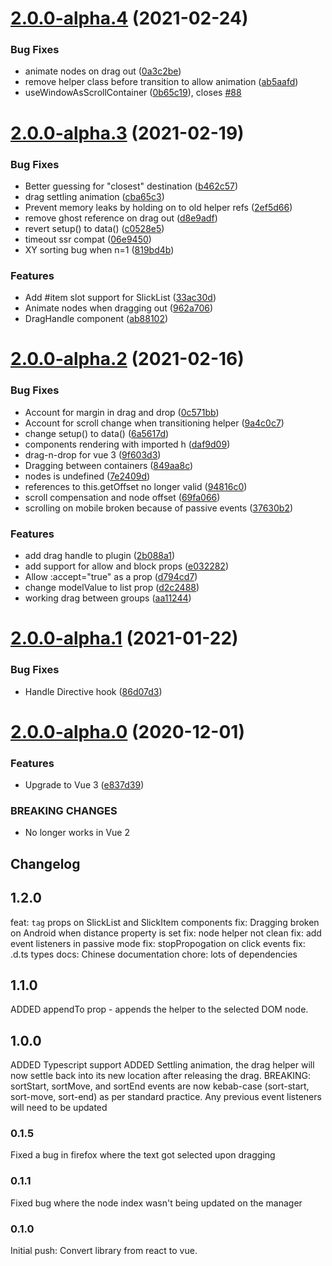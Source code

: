 # [2.0.0-alpha.4](https://github.com/Jexordexan/vue-slicksort/compare/v2.0.0-alpha.3...v2.0.0-alpha.4) (2021-02-24)


### Bug Fixes

* animate nodes on drag out ([0a3c2be](https://github.com/Jexordexan/vue-slicksort/commit/0a3c2be16a5541ef8cf47eb4430faaba6ee52771))
* remove helper class before transition to allow animation ([ab5aafd](https://github.com/Jexordexan/vue-slicksort/commit/ab5aafdbee69cf8a5135701f745b29633a8ff8f1))
* useWindowAsScrollContainer ([0b65c19](https://github.com/Jexordexan/vue-slicksort/commit/0b65c1918b3c44c48d39f1e4f4d760fb7cdea65c)), closes [#88](https://github.com/Jexordexan/vue-slicksort/issues/88)



# [2.0.0-alpha.3](https://github.com/Jexordexan/vue-slicksort/compare/v2.0.0-alpha.2...v2.0.0-alpha.3) (2021-02-19)


### Bug Fixes

* Better guessing for "closest" destination ([b462c57](https://github.com/Jexordexan/vue-slicksort/commit/b462c579978b10d26ef3ba7d5ace6e94f95b093d))
* drag settling animation ([cba65c3](https://github.com/Jexordexan/vue-slicksort/commit/cba65c38273034f64709fe157a681d6b77fd8f3e))
* Prevent memory leaks by holding on to old helper refs ([2ef5d66](https://github.com/Jexordexan/vue-slicksort/commit/2ef5d66b05e87c4b14a9ac9663d298e701026157))
* remove ghost reference on drag out ([d8e9adf](https://github.com/Jexordexan/vue-slicksort/commit/d8e9adfa285fa4e321c7bce9dd6e4a472b1f7925))
* revert setup() to data() ([c0528e5](https://github.com/Jexordexan/vue-slicksort/commit/c0528e50016ea3940bc650e2d91aa937c75c747a))
* timeout ssr compat ([06e9450](https://github.com/Jexordexan/vue-slicksort/commit/06e94507d61bf543f9b1955570a7ba2f85ed66ac))
* XY sorting bug when n=1 ([819bd4b](https://github.com/Jexordexan/vue-slicksort/commit/819bd4bf758771cbfe03a252e64a3977df309d8e))


### Features

* Add #item slot support for SlickList ([33ac30d](https://github.com/Jexordexan/vue-slicksort/commit/33ac30d264d71abb5d976874d127a5b53493452f))
* Animate nodes when dragging out ([962a706](https://github.com/Jexordexan/vue-slicksort/commit/962a706da08994234b27c16ba986f976737b061d))
* DragHandle component ([ab88102](https://github.com/Jexordexan/vue-slicksort/commit/ab881027c7dee6938a153961ec876d1217af220f))



# [2.0.0-alpha.2](https://github.com/Jexordexan/vue-slicksort/compare/v1.2.0...v2.0.0-alpha.2) (2021-02-16)


### Bug Fixes

* Account for margin in drag and drop ([0c571bb](https://github.com/Jexordexan/vue-slicksort/commit/0c571bbce89e559c956b8809e41bd99aa22a251e))
* Account for scroll change when transitioning helper ([9a4c0c7](https://github.com/Jexordexan/vue-slicksort/commit/9a4c0c7eb9bf6b50ff55b720324a4dff967b6591))
* change setup() to data() ([6a5617d](https://github.com/Jexordexan/vue-slicksort/commit/6a5617de2b60513bac46f5dd7efd5dc0d407d898))
* components rendering with imported h ([daf9d09](https://github.com/Jexordexan/vue-slicksort/commit/daf9d0993517034e40cc1a3ea2d950bdc732c54e))
* drag-n-drop for vue 3 ([9f603d3](https://github.com/Jexordexan/vue-slicksort/commit/9f603d346b9e725ccf64d91970b5fa083ce625ce))
* Dragging between containers ([849aa8c](https://github.com/Jexordexan/vue-slicksort/commit/849aa8cd3cc48f4baf77e6cd94060f8ebf764986))
* nodes is undefined ([7e2409d](https://github.com/Jexordexan/vue-slicksort/commit/7e2409d7f167a220dbfc6533009267e79bdd24db))
* references to this.getOffset no longer valid ([94816c0](https://github.com/Jexordexan/vue-slicksort/commit/94816c0ca0df0a9d2547b02a369fc5f1a84b6a32))
* scroll compensation and node offset ([69fa066](https://github.com/Jexordexan/vue-slicksort/commit/69fa0666ab5c7b82135fe7cda189913d5d62d526))
* scrolling on mobile broken because of passive events ([37630b2](https://github.com/Jexordexan/vue-slicksort/commit/37630b2adec11dcaba40515ecf8519db8a68b8b9))


### Features

* add drag handle to plugin ([2b088a1](https://github.com/Jexordexan/vue-slicksort/commit/2b088a11272851fd81cd636fc22ed9179c86ac65))
* add support for allow and block props ([e032282](https://github.com/Jexordexan/vue-slicksort/commit/e0322824a721e0a7b37785142986e7545480d074))
* Allow :accept="true" as a prop ([d794cd7](https://github.com/Jexordexan/vue-slicksort/commit/d794cd7cbdf54af20e0e8320a096d2dbdcb70136))
* change modelValue to list prop ([d2c2488](https://github.com/Jexordexan/vue-slicksort/commit/d2c24886288b594e9447003baae08cda58569021))
* working drag between groups ([aa11244](https://github.com/Jexordexan/vue-slicksort/commit/aa1124454ceaba818d6b15ebf3cbd3777ed85a1b))



# [2.0.0-alpha.1](https://github.com/Jexordexan/vue-slicksort/compare/v2.0.0-alpha.0...v2.0.0-alpha.1) (2021-01-22)


### Bug Fixes

* Handle Directive hook ([86d07d3](https://github.com/Jexordexan/vue-slicksort/commit/86d07d3107325e6afa59badc15c5876d372daeaa))



# [2.0.0-alpha.0](https://github.com/Jexordexan/vue-slicksort/compare/v1.1.3...v2.0.0-alpha.0) (2020-12-01)


### Features

* Upgrade to Vue 3 ([e837d39](https://github.com/Jexordexan/vue-slicksort/commit/e837d3958e56b0571d48b7e2ddcd9c881e81e23b))


### BREAKING CHANGES

* No longer works in Vue 2



## Changelog

## 1.2.0

feat: `tag` props on SlickList and SlickItem components
fix: Dragging broken on Android when distance property is set
fix: node helper not clean
fix: add event listeners in passive mode
fix: stopPropogation on click events
fix: .d.ts types
docs: Chinese documentation
chore: lots of dependencies

## 1.1.0

ADDED appendTo prop - appends the helper to the selected DOM node.

## 1.0.0

ADDED Typescript support
ADDED Settling animation, the drag helper will now settle back into its new location after releasing the drag.
BREAKING: sortStart, sortMove, and sortEnd events are now kebab-case (sort-start, sort-move, sort-end) as per standard practice.
Any previous event listeners will need to be updated

### 0.1.5

Fixed a bug in firefox where the text got selected upon dragging

### 0.1.1

Fixed bug where the node index wasn't being updated on the manager

### 0.1.0

Initial push: Convert library from react to vue.
